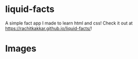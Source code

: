# liquid-facts
A simple fact app I made to learn html and css! Check it out at https://rachitkakkar.github.io/liquid-facts/!

# Images
